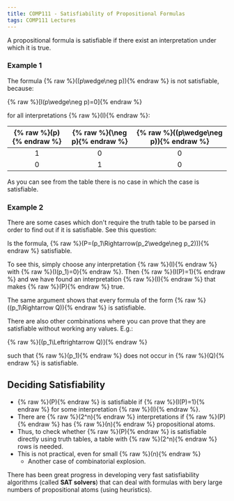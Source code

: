 ```yaml
---
title: COMP111 - Satisfiability of Propositional Formulas
tags: COMP111 Lectures
---
```

A propositional formula is satisfiable if there exist an interpretation under which it is true.

### Example 1
The formula {% raw %}\((p\wedge\neg p)\){% endraw %} is not satisfiable, because:

{% raw %}\[I(p\wedge\neg p)=0\]{% endraw %}

for all interpretations {% raw %}\(I\){% endraw %}:

| {% raw %}\(p\){% endraw %} | {% raw %}\(\neg p\){% endraw %} | {% raw %}\((p\wedge\neg p)\){% endraw %} |
| :-: | :-: | :-: |
| 1 | 0 | 0 |
| 0 | 1 | 0 |

As you can see from the table there is no case in which the case is satisfiable. 

### Example 2
There are some cases which don't require the truth table to be parsed in order to find out if it is satisfiable. See this question:

Is the formula, {% raw %}\(P=(p_1\Rightarrow(p_2\wedge\neg p_2))\){% endraw %} satisfiable.

To see this, simply choose any interpretation {% raw %}\(I\){% endraw %} with {% raw %}\(I(p_1)=0\){% endraw %}. Then {% raw %}\(I(P)=1\){% endraw %} and we have found an interpretation {% raw %}\(I\){% endraw %} that makes {% raw %}\(P\){% endraw %} true.

The same argument shows that every formula of the form {% raw %}\((p_1\Rightarrow Q)\){% endraw %} is satisfiable.

There are also other combinations where you can prove that they are satisfiable without working any values. E.g.:

{% raw %}\[(p_1\Leftrightarrow Q)\]{% endraw %}

such that {% raw %}\(p_1\){% endraw %} does not occur in {% raw %}\(Q\){% endraw %} is satisfiable.

## Deciding Satisfiability 
* {% raw %}\(P\){% endraw %} is satisfiable if {% raw %}\(I(P)=1\){% endraw %} for some interpretation {% raw %}\(I\){% endraw %}.
* There are {% raw %}\(2^n\){% endraw %} interpretations if {% raw %}\(P\){% endraw %} has {% raw %}\(n\){% endraw %} propositional atoms.
* Thus, to check whether {% raw %}\(P\){% endraw %} is satisfiable directly using truth tables, a table with {% raw %}\(2^n\){% endraw %} rows is needed.
* This is not practical, even for small {% raw %}\(n\){% endraw %}
	* Another case of combinatorial explosion.

There has been great progress in developing very fast satisfiability algorithms (called **SAT solvers**) that can deal with formulas with bery large numbers of propositional atoms (using heuristics).
